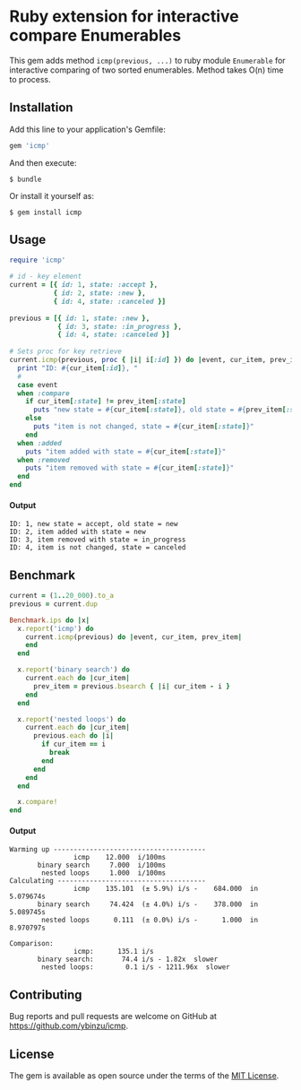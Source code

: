 # Ruby extension for interactive compare Enumerables

This gem adds method `icmp(previous, ...)` to ruby module `Enumerable` for interactive comparing of two sorted enumerables. Method takes O(n) time to process.

## Installation

Add this line to your application's Gemfile:

```ruby
gem 'icmp'
```

And then execute:

    $ bundle

Or install it yourself as:

    $ gem install icmp

## Usage

```ruby
require 'icmp'

# id - key element
current = [{ id: 1, state: :accept },
           { id: 2, state: :new },
           { id: 4, state: :canceled }]
           
previous = [{ id: 1, state: :new },
            { id: 3, state: :in_progress },
            { id: 4, state: :canceled }]
            
# Sets proc for key retrieve
current.icmp(previous, proc { |i| i[:id] }) do |event, cur_item, prev_item|
  print "ID: #{cur_item[:id]}, "
  #
  case event
  when :compare
    if cur_item[:state] != prev_item[:state]
      puts "new state = #{cur_item[:state]}, old state = #{prev_item[:state]}"
    else
      puts "item is not changed, state = #{cur_item[:state]}"
    end
  when :added
    puts "item added with state = #{cur_item[:state]}"
  when :removed
    puts "item removed with state = #{cur_item[:state]}"
  end
end
```

#### Output
```
ID: 1, new state = accept, old state = new
ID: 2, item added with state = new
ID: 3, item removed with state = in_progress
ID: 4, item is not changed, state = canceled
```

## Benchmark
```ruby
current = (1..20_000).to_a
previous = current.dup

Benchmark.ips do |x|
  x.report('icmp') do
    current.icmp(previous) do |event, cur_item, prev_item|
    end
  end

  x.report('binary search') do
    current.each do |cur_item|
      prev_item = previous.bsearch { |i| cur_item - i }
    end
  end

  x.report('nested loops') do
    current.each do |cur_item|
      previous.each do |i|
        if cur_item == i
          break
        end
      end
    end
  end

  x.compare!
end
```

#### Output
```
Warming up --------------------------------------
                icmp    12.000  i/100ms
       binary search     7.000  i/100ms
        nested loops     1.000  i/100ms
Calculating -------------------------------------
                icmp    135.101  (± 5.9%) i/s -    684.000  in   5.079674s
       binary search     74.424  (± 4.0%) i/s -    378.000  in   5.089745s
        nested loops      0.111  (± 0.0%) i/s -      1.000  in   8.970797s

Comparison:
                icmp:      135.1 i/s
       binary search:       74.4 i/s - 1.82x  slower
        nested loops:        0.1 i/s - 1211.96x  slower
```

## Contributing

Bug reports and pull requests are welcome on GitHub at https://github.com/ybinzu/icmp.


## License

The gem is available as open source under the terms of the [MIT License](http://opensource.org/licenses/MIT).

